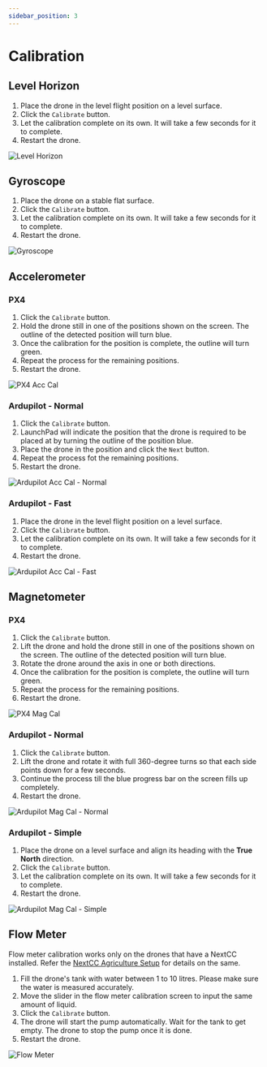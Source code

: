 ```yaml
---
sidebar_position: 3
---
```


# Calibration

## Level Horizon

1. Place the drone in the level flight position on a level surface.
2. Click the `Calibrate` button.
3. Let the calibration complete on its own. It will take a few seconds for it to complete.
4. Restart the drone.

![Level Horizon](./img/calibration-level-horizon.jpg)

## Gyroscope

1. Place the drone on a stable flat surface.
2. Click the `Calibrate` button.
3. Let the calibration complete on its own. It will take a few seconds for it to complete.
4. Restart the drone.

![Gyroscope](./img/calibration-gyroscope.jpg)

## Accelerometer

### PX4

1. Click the `Calibrate` button.
2. Hold the drone still in one of the positions shown on the screen. The outline of the detected position will turn
   blue.
3. Once the calibration for the position is complete, the outline will turn green.
4. Repeat the process for the remaining positions.
5. Restart the drone.

![PX4 Acc Cal](./img/calibration-acc-px4.jpg)

### Ardupilot - Normal

1. Click the `Calibrate` button.
2. LaunchPad will indicate the position that the drone is required to be placed at by turning the outline of the
   position blue.
3. Place the drone in the position and click the `Next` button.
4. Repeat the process fot the remaining positions.
5. Restart the drone.

![Ardupilot Acc Cal - Normal](./img/calibration-acc-apm-normal.jpg)

### Ardupilot - Fast

1. Place the drone in the level flight position on a level surface.
2. Click the `Calibrate` button.
3. Let the calibration complete on its own. It will take a few seconds for it to complete.
4. Restart the drone.

![Ardupilot Acc Cal - Fast](./img/calibrateion-acc-apm-fast.jpg)

## Magnetometer

### PX4

1. Click the `Calibrate` button.
2. Lift the drone and hold the drone still in one of the positions shown on the screen. The outline of the detected
   position will turn blue.
3. Rotate the drone around the axis in one or both directions.
4. Once the calibration for the position is complete, the outline will turn green.
5. Repeat the process for the remaining positions.
6. Restart the drone.

![PX4 Mag Cal](./img/calibration-mag-px4.jpg)

### Ardupilot - Normal

1. Click the `Calibrate` button.
2. Lift the drone and rotate it with full 360-degree turns so that each side points down for a few seconds.
3. Continue the process till the blue progress bar on the screen fills up completely.
4. Restart the drone.

![Ardupilot Mag Cal - Normal](./img/calibration-mag-apm-normal.jpg)

### Ardupilot - Simple

1. Place the drone on a level surface and align its heading with the **True North** direction.
2. Click the `Calibrate` button.
3. Let the calibration complete on its own. It will take a few seconds for it to complete.
4. Restart the drone.

![Ardupilot Mag Cal - Simple](./img/calibration-mag-apm-simple.jpg)

## Flow Meter

Flow meter calibration works only on the drones that have a NextCC installed. Refer the
[NextCC Agriculture Setup](/next-cc/agriculture.md) for details on the same.

1. Fill the drone's tank with water between 1 to 10 litres. Please make sure the water is measured accurately.
2. Move the slider in the flow meter calibration screen to input the same amount of liquid.
3. Click the `Calibrate` button.
4. The drone will start the pump automatically. Wait for the tank to get empty. The drone to stop the pump once it is
   done.
5. Restart the drone.

![Flow Meter](./img/calibration-flow-meter.jpg)
